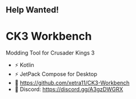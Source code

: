 ## Help Wanted!

# CK3 Workbench
Modding Tool for Crusader Kings 3

- ⚡ Kotlin
- ⚡ JetPack Compose for Desktop
- 🌱 https://github.com/xetra11/CK3-Workbench
- 💬 Discord: https://discord.gg/A3gzDWGRX

<!--
**xetra11/xetra11** is a ✨ _special_ ✨ repository because its `README.md` (this file) appears on your GitHub profile.

Here are some ideas to get you started:

- 🔭 I’m currently working on ...
- 🌱 I’m currently learning ...
- 👯 I’m looking to collaborate on ...
- 🤔 I’m looking for help with ...
- 💬 Ask me about ...
- 📫 How to reach me: ...
- 😄 Pronouns: ...
- ⚡ Fun fact: ...
-->
